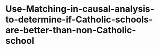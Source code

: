 # Use-Matching-in-causal-analysis-to-determine-if-Catholic-schools-are-better-than-non-Catholic-school